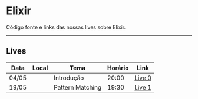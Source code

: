 # Elixir

Código fonte e links das nossas lives sobre Elixir.

-----------

## Lives
| Data  | Local | Tema             | Horário | Link                                                  |
|-------|-------|------------------|---------|-------------------------------------------------------|
| 04/05 |       | Introdução       | 20:00   | [Live 0](https://www.youtube.com/watch?v=SbYpLtQ--w8) |
| 19/05 |       | Pattern Matching | 19:30   | [Live 1](https://www.youtube.com/watch?v=rK5KFOM9ovQ) |        